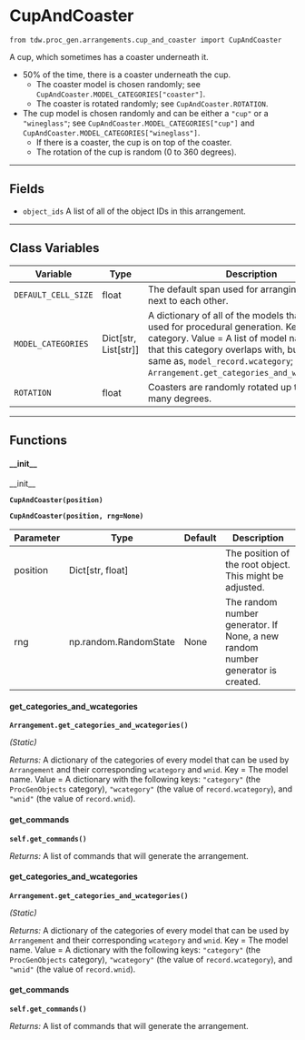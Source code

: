 # CupAndCoaster

`from tdw.proc_gen.arrangements.cup_and_coaster import CupAndCoaster`

A cup, which sometimes has a coaster underneath it.

- 50% of the time, there is a coaster underneath the cup.
  - The coaster model is chosen randomly; see `CupAndCoaster.MODEL_CATEGORIES["coaster"]`.
  - The coaster is rotated randomly; see `CupAndCoaster.ROTATION`.
- The cup model is chosen randomly and can be either a `"cup"` or a `"wineglass"`; see `CupAndCoaster.MODEL_CATEGORIES["cup"]` and `CupAndCoaster.MODEL_CATEGORIES["wineglass"]`.
  - If there is a coaster, the cup is on top of the coaster.
  - The rotation of the cup is random (0 to 360 degrees).

***

## Fields

- `object_ids` A list of all of the object IDs in this arrangement.

***

## Class Variables

| Variable | Type | Description | Value |
| --- | --- | --- | --- |
| `DEFAULT_CELL_SIZE` | float | The default span used for arranging objects next to each other. | `0.6096` |
| `MODEL_CATEGORIES` | Dict[str, List[str]] | A dictionary of all of the models that may be used for procedural generation. Key = The category. Value = A list of model names. Note that this category overlaps with, but is not the same as, `model_record.wcategory`; see: `Arrangement.get_categories_and_wcategories()`. | `loads(Path(resource_filename(__name__, "data/models.json")).read_text())` |
| `ROTATION` | float | Coasters are randomly rotated up to +/- this many degrees. | `25` |

***

## Functions

#### \_\_init\_\_

\_\_init\_\_

**`CupAndCoaster(position)`**

**`CupAndCoaster(position, rng=None)`**

| Parameter | Type | Default | Description |
| --- | --- | --- | --- |
| position |  Dict[str, float] |  | The position of the root object. This might be adjusted. |
| rng |  np.random.RandomState  | None | The random number generator. If None, a new random number generator is created. |

#### get_categories_and_wcategories

**`Arrangement.get_categories_and_wcategories()`**

_(Static)_

_Returns:_  A dictionary of the categories of every model that can be used by `Arrangement` and their corresponding `wcategory` and `wnid`. Key = The model name. Value = A dictionary with the following keys: `"category"` (the `ProcGenObjects` category), `"wcategory"` (the value of `record.wcategory`), and `"wnid"` (the value of `record.wnid`).

#### get_commands

**`self.get_commands()`**

_Returns:_  A list of commands that will generate the arrangement.

#### get_categories_and_wcategories

**`Arrangement.get_categories_and_wcategories()`**

_(Static)_

_Returns:_  A dictionary of the categories of every model that can be used by `Arrangement` and their corresponding `wcategory` and `wnid`. Key = The model name. Value = A dictionary with the following keys: `"category"` (the `ProcGenObjects` category), `"wcategory"` (the value of `record.wcategory`), and `"wnid"` (the value of `record.wnid`).

#### get_commands

**`self.get_commands()`**

_Returns:_  A list of commands that will generate the arrangement.